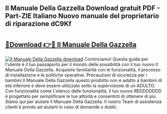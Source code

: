 ## Il Manuale Della Gazzella Download gratuit PDF - Part-ZlE Italiano Nuovo manuale del proprietario di riparazione dC9Kf

# <h2><a href="http://dfbmqqq.blite.top/?on=Il+Manuale+Della+Gazzella">🔗Download 👉🔴 Il Manuale Della Gazzella</a></h2>

[![Il Manuale Della Gazzella download](https://i.imgur.com/lujVjoI.png)](http://dfbmqqq.blite.top/?on=Il+Manuale+Della+Gazzella)
Cominciamo! Questa guida per l'utente è il tuo passaporto per il mondo delle possibilità con il tuo nuovo Il Manuale Della Gazzella. Acquisire familiarità con le funzionalità, il processo di installazione e le politiche operative. Precauzioni di sicurezza per i bambini Il Manuale Della Gazzella questo prodotto non è adatto a bambini di età inferiore e deve essere utilizzato sotto la supervisione di un ADULTO. Con funzionalità come L'elenco delle funzionalità, il tuo nuovo REDDDDDDD è progettato per semplificare le tue attività e consentirti di ottenere di più. Siamo qui per aiutare Il Manuale Della Gazzella. Il nostro Team di assistenza clienti è pronto ad aiutarti in caso di domande o dubbi.
